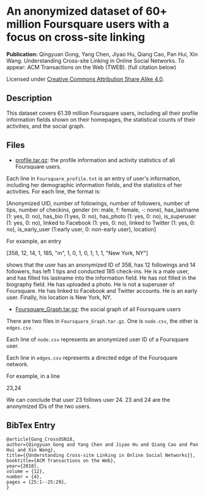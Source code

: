 # An anonymized dataset of 60+ million Foursquare users with a focus on cross-site linking

**Publication:**
Qingyuan Gong, Yang Chen, Jiyao Hu, Qiang Cao, Pan Hui, Xin Wang. Understanding Cross-site Linking in Online Social Networks.  To appear: ACM Transactions on the Web (TWEB). 
(full citation below)

Licensed under [Creative Commons Attribution Share Alike 4.0](http://choosealicense.com/licenses/cc-by-sa-4.0/).

## Description
This dataset covers 61.39 million Foursquare users, including all their profile information fields shown on their homepages, the statistical counts of their activities, and the social graph.

## Files
 
* [profile.tar.gz](https://drive.google.com/open?id=1blb5SLM9kL8U_YfDZsBDW-FwZrYfelRl): the profile information and activity statistics of all Foursquare users.

Each line in ``Foursquare_profile.txt`` is an entry of user's information, including her demographic information fields, and the statistics of her activities. For each line, the format is:

[Anonymized UID,  number of followings,  number of followers,  number of tips,  number of checkins, gender  (m: male, f: female,  -: none), has_lastname (1: yes, 0: no), has_bio (1:yes, 0: no), has_photo (1: yes, 0: no), is_superuser  (1: yes, 0: no), linked to Facebook  (1: yes, 0: no), linked to Twitter (1: yes, 0: no), is_early_user (1:early user, 0: non-early user), location]

For example, an entry

[358, 12, 14, 1, 185, "m", 1, 0, 1, 0, 1, 1, 1, "New York, NY"]

shows that the user has an anonymized ID of 358, has 12 followings and 14 followers, has left 1 tips and conducted 185 check-ins. He is a male user, and has filled his lastname into the information field. He has not filled in the biography field. He has uploaded a photo. He is not a superuser of Foursquare. He has linked to Facebook and Twitter accounts. He is an early user. Finally, his location is New York, NY.


* [Foursquare_Graph.tar.gz](https://www.dropbox.com/s/xusf3knnqkqs9zk/Foursquare_Graph.tar.gz?dl=0): the social graph of all Foursquare users 

There are two files in ``Foursquare_Graph.tar.gz``. One is ``node.csv``, the other is ``edges.csv``.

Each line of ``node.csv`` represents an anonymized user ID of a Foursquare user.

Each line in ``edges.csv`` represents a directed edge of the Foursquare network.

For example, in a line 

23,24 

We can conclude that user 23 follows user 24. 23 and 24 are the anonymized IDs of the two users.

## BibTex Entry
```
@article{Gong_CrossOSN18,
author={Qingyuan Gong and Yang Chen and Jiyao Hu and Qiang Cao and Pan Hui and Xin Wang},
title={{Understanding Cross-site Linking in Online Social Networks}},
booktitle={ACM Transactions on the Web},
year={2018},
volume = {12},
number = {4},
pages = {25:1--25:29},
}

```
